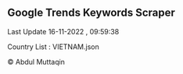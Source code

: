 

## Google Trends Keywords Scraper 
 
Last Update 16-11-2022 , 09:59:38

Country List :
VIETNAM.json



© Abdul Muttaqin 
